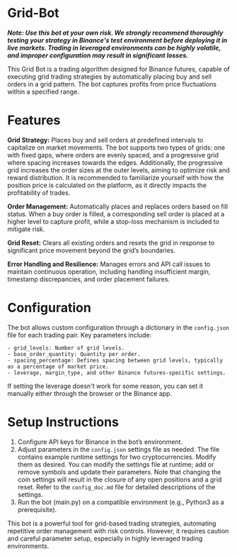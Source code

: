 # Grid-Bot

***Note: Use this bot at your own risk. We strongly recommend thoroughly testing your strategy in Binance's test environment before deploying it in live markets. Trading in leveraged environments can be highly volatile, and improper configuration may result in significant losses.***

This Grid Bot is a trading algorithm designed for Binance futures, capable of executing grid trading strategies by automatically placing buy and sell orders in a grid pattern. The bot captures profits from price fluctuations within a specified range.

# Features

**Grid Strategy:** Places buy and sell orders at predefined intervals to capitalize on market movements. The bot supports two types of grids: one with fixed gaps, where orders are evenly spaced, and a progressive grid where spacing increases towards the edges. Additionally, the progressive grid increases the order sizes at the outer levels, aiming to optimize risk and reward distribution. It is recommended to familiarize yourself with how the position price is calculated on the platform, as it directly impacts the profitability of trades.

**Order Management:** Automatically places and replaces orders based on fill status. When a buy order is filled, a corresponding sell order is placed at a higher level to capture profit, while a stop-loss mechanism is included to mitigate risk.

**Grid Reset:** Clears all existing orders and resets the grid in response to significant price movement beyond the grid’s boundaries.

**Error Handling and Resilience:** Manages errors and API call issues to maintain continuous operation, including handling insufficient margin, timestamp discrepancies, and order placement failures.

# Configuration

The bot allows custom configuration through a dictionary in the ```config.json``` file for each trading pair. Key parameters include:
```
- grid_levels: Number of grid levels.
- base_order_quantity: Quantity per order.
- spacing_percentage: Defines spacing between grid levels, typically as a percentage of market price.
- leverage, margin_type, and other Binance futures-specific settings.
```

If setting the leverage doesn't work for some reason, you can set it manually either through the browser or the Binance app.

# Setup Instructions

1. Configure API keys for Binance in the bot’s environment.
2. Adjust parameters in the ```config.json``` settings file as needed. The file contains example runtime settings for two cryptocurrencies. Modify them as desired. You can modify the settings file at runtime; add or remove symbols and update their parameters. Note that changing the coin settings will result in the closure of any open positions and a grid reset. Refer to the ```config_doc.md``` file for detailed descriptions of the settings.
3. Run the bot (main.py) on a compatible environment (e.g., Python3 as a prerequisite).

This bot is a powerful tool for grid-based trading strategies, automating repetitive order management with risk controls. However, it requires caution and careful parameter setup, especially in highly leveraged trading environments.


